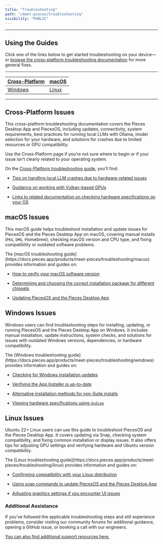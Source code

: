 ```yaml
---
title: "Troubleshooting"
path: "/meet-pieces/troubleshooting"
visibility: "PUBLIC"
---
```

***

## Using the Guides

Click one of the links below to get started troubleshooting on your device—or [browse the cross-platform troubleshooting documentation](https://docs.pieces.app/products/meet-pieces/troubleshooting/cross-platform) for more general fixes.

***

| [Cross-Platform](https://docs.pieces.app/products/meet-pieces/troubleshooting/cross-platform) | [macOS](https://docs.pieces.app/products/meet-pieces/troubleshooting/macos) |
| --------------------------------------------------------------------------------------------- | --------------------------------------------------------------------------- |
| [Windows](https://docs.pieces.app/products/meet-pieces/troubleshooting/windows)               | [Linux](https://docs.pieces.app/products/meet-pieces/troubleshooting/linux) |

***

## Cross-Platform Issues

This cross-platform troubleshooting documentation covers the Pieces Desktop App and PiecesOS, including updates, connectivity, system requirements, best practices for running local LLMs with Ollama, model selection for your hardware, and solutions for crashes due to limited resources or GPU compatibility.

<Card title="macOS + Windows + Linux" image="https://cdn.hashnode.com/res/hashnode/image/upload/v1743183951564/da11bcc8-4fdf-49a6-b4a9-079186686ece.png">
  Use the Cross-Platform page if you’re not sure where to begin or if your issue isn’t clearly related to your operating system.

  On the [Cross-Platform troubleshooting guide](https://docs.pieces.app/products/meet-pieces/troubleshooting/cross-platform), you’ll find:

  * [Tips on handling local LLM crashes due to hardware-related issues](https://docs.pieces.app/products/meet-pieces/troubleshooting/cross-platform#local-model-crashing)

  * [Guidance on working with Vulkan-based GPUs](https://docs.pieces.app/products/meet-pieces/troubleshooting/cross-platform#vulkan-based-gpus)

  * [Links to related documentation on checking hardware specifications on your OS](https://docs.pieces.app/products/meet-pieces/troubleshooting/cross-platform#checking-hardware)
</Card>

## macOS Issues

This macOS guide helps troubleshoot installation and update issues for PiecesOS and the Pieces Desktop App on macOS, covering manual installs (`PKG`, `DMG`, Homebrew), checking macOS version and CPU type, and fixing compatibility or outdated software problems.

<Card title="macOS" image="https://cdn.hashnode.com/res/hashnode/image/upload/v1743183846135/c03b138c-4fb6-4202-afe4-4f3503393ff4.png">
  The [macOS troubleshooting guide](https://docs.pieces.app/products/meet-pieces/troubleshooting/macos) provides information and guides on:

  * [How to verify your macOS software version](https://docs.pieces.app/products/meet-pieces/troubleshooting/macos#checking-os-version)

  * [Determining and choosing the correct installation package for different chipsets](https://docs.pieces.app/products/meet-pieces/troubleshooting/macos#checking-cpu-type)

  * [Updating PiecesOS and the Pieces Desktop App](https://docs.pieces.app/products/meet-pieces/troubleshooting/macos#versions--updates)
</Card>

## Windows Issues

Windows users can find troubleshooting steps for installing, updating, or running PiecesOS and the Pieces Desktop App on Windows. It includes manual installation, update instructions, system checks, and solutions for issues with outdated Windows versions, dependencies, or hardware compatibility.

<Card title="Windows" image="https://cdn.hashnode.com/res/hashnode/image/upload/v1743183998547/ab81fe73-85c3-4739-bb63-ac85824413c8.png">
  The [Windows troubleshooting guide](https://docs.pieces.app/products/meet-pieces/troubleshooting/windows) provides information and guides on:

  * [Checking for Windows installation updates](https://docs.pieces.app/products/meet-pieces/troubleshooting/windows#checking-for-windows-updates)

  * [Verifying the App Installer is up-to-date](https://docs.pieces.app/products/meet-pieces/troubleshooting/windows#versions--updates)

  * [Alternative installation methods for non-Suite installs](https://docs.pieces.app/products/meet-pieces/troubleshooting/windows#trying-different-installation-methods)

  * [Viewing hardware specifications using `dxdiag`](https://docs.pieces.app/products/meet-pieces/troubleshooting/windows#checking-hardware-specifications)
</Card>

## Linux Issues

Ubuntu 22+ Linux users can use this guide to troubleshoot PiecesOS and the Pieces Desktop App. It covers updating via Snap, checking system compatibility, and fixing common installation or display issues. It also offers tips for adjusting GPU settings and verifying hardware and Ubuntu version compatibility.

<Card title="Linux" image="https://cdn.hashnode.com/res/hashnode/image/upload/v1743184029199/1e8e5852-ca00-4843-91ca-20d8508c414b.png">
  The [Linux troubleshooting guide](https://docs.pieces.app/products/meet-pieces/troubleshooting/linux) provides information and guides on:

  * [Confirming compatibility with your Linux distribution](https://docs.pieces.app/products/meet-pieces/troubleshooting/linux#checking-distribution-compatibility)

  * [Using snap commands to update PiecesOS and the Pieces Desktop App](https://docs.pieces.app/products/meet-pieces/troubleshooting/linux#updating-piecesos)

  * [Adjusting graphics settings if you encounter UI issues](https://docs.pieces.app/products/meet-pieces/troubleshooting/linux#adjusting-graphics--display-settings)
</Card>

### Additional Assistance

If you’ve followed the applicable troubleshooting steps and still experience problems, consider visiting our community forums for additional guidance, opening a GitHub issue, or booking a call with our engineers.

[You can also find additional support resources here.](https://docs.pieces.app/products/support)
